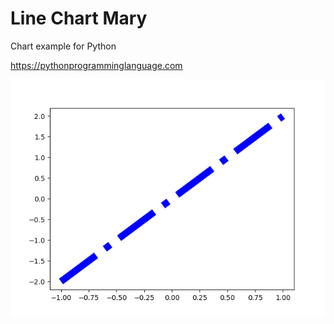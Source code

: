 # Line Chart Mary 

Chart example for Python

https://pythonprogramminglanguage.com

<img src='chart.png'>
